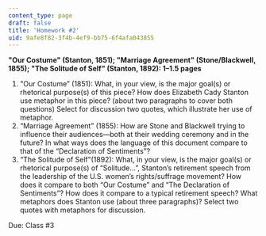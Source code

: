 ```yaml
---
content_type: page
draft: false
title: 'Homework #2'
uid: 9afe8f82-3f4b-4ef9-bb75-6f4afa043855
---
```

**"Our Costume" (Stanton, 1851); "Marriage Agreement" (Stone/Blackwell, 1855); "The Solitude of Self" (Stanton, 1892): 1–1.5 pages**

1. "Our Costume” (1851): What, in your view, is the major goal(s) or rhetorical purpose(s) of this piece? How does Elizabeth Cady Stanton use metaphor in this piece? (about two paragraphs to cover both questions) Select for discussion two quotes, which illustrate her use of metaphor.
2. “Marriage Agreement” (1855): How are Stone and Blackwell trying to influence their audiences—both at their wedding ceremony and in the future? In what ways does the language of this document compare to that of the “Declaration of Sentiments”?
3. “The Solitude of Self”(1892): What, in your view, is the major goal(s) or rhetorical purpose(s) of “Solitude…”, Stanton’s retirement speech from the leadership of the U.S. women’s rights/suffrage movement? How does it compare to both “Our Costume” and “The Declaration of Sentiments”? How does it compare to a typical retirement speech? What metaphors does Stanton use (about three paragraphs)? Select two quotes with metaphors for discussion.

Due: Class #3